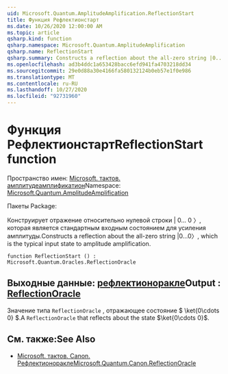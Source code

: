 ```yaml
---
uid: Microsoft.Quantum.AmplitudeAmplification.ReflectionStart
title: Функция Рефлектионстарт
ms.date: 10/26/2020 12:00:00 AM
ms.topic: article
qsharp.kind: function
qsharp.namespace: Microsoft.Quantum.AmplitudeAmplification
qsharp.name: ReflectionStart
qsharp.summary: Constructs a reflection about the all-zero string |0...0〉, which is the typical input state to amplitude amplification.
ms.openlocfilehash: ad3b4ddc1a653428bacc6efd941fa4703218dd34
ms.sourcegitcommit: 29e0d88a30e4166fa580132124b0eb57e1f0e986
ms.translationtype: MT
ms.contentlocale: ru-RU
ms.lasthandoff: 10/27/2020
ms.locfileid: "92731960"
---
```

# <a name="reflectionstart-function"></a><span data-ttu-id="a4b83-102">Функция Рефлектионстарт</span><span class="sxs-lookup"><span data-stu-id="a4b83-102">ReflectionStart function</span></span>

<span data-ttu-id="a4b83-103">Пространство имен: [Microsoft. тактов. амплитудеамплификатион](xref:Microsoft.Quantum.AmplitudeAmplification)</span><span class="sxs-lookup"><span data-stu-id="a4b83-103">Namespace: [Microsoft.Quantum.AmplitudeAmplification](xref:Microsoft.Quantum.AmplitudeAmplification)</span></span>

<span data-ttu-id="a4b83-104">Пакеты [](https://nuget.org/packages/)</span><span class="sxs-lookup"><span data-stu-id="a4b83-104">Package: [](https://nuget.org/packages/)</span></span>


<span data-ttu-id="a4b83-105">Конструирует отражение относительно нулевой строки | 0... 0 〉, которая является стандартным входным состоянием для усиления амплитуды.</span><span class="sxs-lookup"><span data-stu-id="a4b83-105">Constructs a reflection about the all-zero string |0...0〉, which is the typical input state to amplitude amplification.</span></span>

```qsharp
function ReflectionStart () : Microsoft.Quantum.Oracles.ReflectionOracle
```


## <a name="output--reflectionoracle"></a><span data-ttu-id="a4b83-106">Выходные данные: [рефлектионоракле](xref:Microsoft.Quantum.Oracles.ReflectionOracle)</span><span class="sxs-lookup"><span data-stu-id="a4b83-106">Output : [ReflectionOracle](xref:Microsoft.Quantum.Oracles.ReflectionOracle)</span></span>

<span data-ttu-id="a4b83-107">Значение типа `ReflectionOracle` , отражающее состояние $ \ket{0\cdots 0} $.</span><span class="sxs-lookup"><span data-stu-id="a4b83-107">A `ReflectionOracle` that reflects about the state $\ket{0\cdots 0}$.</span></span>

## <a name="see-also"></a><span data-ttu-id="a4b83-108">См. также:</span><span class="sxs-lookup"><span data-stu-id="a4b83-108">See Also</span></span>

- [<span data-ttu-id="a4b83-109">Microsoft. тактов. Canon. Рефлектионоракле</span><span class="sxs-lookup"><span data-stu-id="a4b83-109">Microsoft.Quantum.Canon.ReflectionOracle</span></span>](xref:Microsoft.Quantum.Canon.ReflectionOracle)